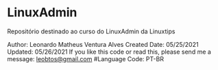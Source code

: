 # LinuxAdmin
Repositório destinado ao curso do LinuxAdmin da Linuxtips

 Author: Leonardo Matheus Ventura Alves
 Created Date: 05/25/2021
 Updated: 05/26/2021
 If you like this code or read this, please send me a message: leobtos@gmail.com
 #Language Code: PT-BR
